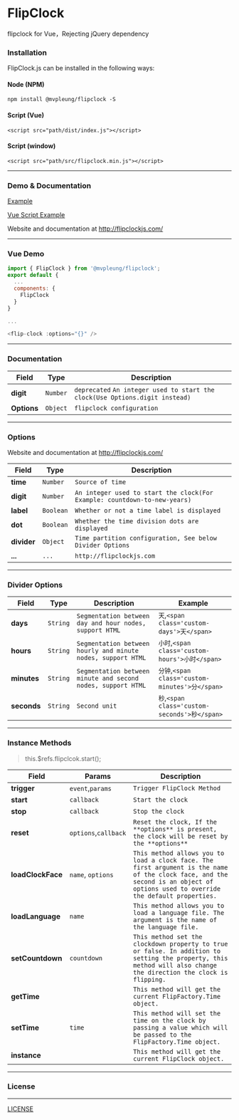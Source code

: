 # FlipClock

flipclock for Vue，Rejecting jQuery dependency

### Installation

FlipClock.js can be installed in the following ways:

#### Node (NPM)

	npm install @mvpleung/flipclock -S

	
#### Script (Vue)

	<script src="path/dist/index.js"></script>

	
#### Script (window)

	<script src="path/src/flipclock.min.js"></script>


---

### Demo & Documentation

[Example](./examples)

[Vue Script Example](./examples/base-vue.html)

Website and documentation at http://flipclockjs.com/

---

### Vue Demo

```js
import { FlipClock } from '@mvpleung/flipclock';
export default {
  ...
  components: {
    FlipClock
  }
}

...

<flip-clock :options="{}" />
```

---

### Documentation

|Field|Type|Description|
|---|----|----|
|**digit**|`Number`|`deprecated` `An integer used to start the clock(Use Options.digit instead)`|
|**Options**|`Object`| `flipclock configuration`|

---

### Options

Website and documentation at http://flipclockjs.com/

|Field|Type|Description|
|---|----|----|
|**time**|`Number`|`Source of time`|
|**digit**|`Number`|`An integer used to start the clock(For Example: countdown-to-new-years)`|
|**label**|`Boolean`| `Whether or not a time label is displayed`|
|**dot**|`Boolean`|`Whether the time division dots are displayed`|
|**divider**|`Object`|`Time partition configuration, See below Divider Options`|
|**...**|`...`|`http://flipclockjs.com`|

---

### Divider Options

|Field|Type|Description|Example|
|---|----|----|----|
|**days**|`String`|`Segmentation between day and hour nodes, support HTML`|`天`,`<span class='custom-days'>天</span>`|
|**hours**|`String`|`Segmentation between hourly and minute nodes, support HTML`|`小时`,`<span class='custom-hours'>小时</span>`|
|**minutes**|`String`| `Segmentation between minute and second nodes, support HTML`|`分钟`,`<span class='custom-minutes'>分</span>`|
|**seconds**|`String`|`Second unit`|`秒`,`<span class='custom-seconds'>秒</span>`|

---

### Instance Methods
> this.$refs.flipclcok.start();

|Field|Params|Description|
|---|----|----|
|**trigger**|`event`,`params`|`Trigger FlipClock Method`|
|**start**|`callback`|`Start the clock`|
|**stop**|`callback`|`Stop the clock`|
|**reset**|`options`,`callback`|`Reset the clock, If the **options** is present, the clock will be reset by the **options**`|
|**loadClockFace**|`name`, `options`|`This method allows you to load a clock face. The first argument is the name of the clock face, and the second is an object of options used to override the default properties.`|
|**loadLanguage**|`name`|`This method allows you to load a language file. The argument is the name of the language file.`|
|**setCountdown**|`countdown`|`This method set the clockdown property to true or false. In addition to setting the property, this method will also change the direction the clock is flipping.`|
|**getTime**||`This method will get the current FlipFactory.Time object.`|
|**setTime**|`time`|`This method will set the time on the clock by passing a value which will be passed to the FlipFactory.Time object.`|
|**instance**||`This method will get the current FlipClock object.`|

---

### License
-------

[LICENSE](https://github.com/mvpleung/vue-flipclock/blob/master/LICENSE)
